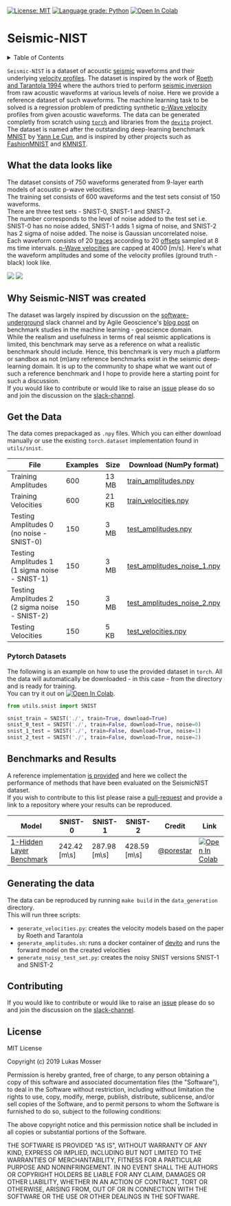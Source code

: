 [![License: MIT](https://img.shields.io/badge/License-MIT-yellow.svg)](https://opensource.org/licenses/MIT) 
[![Language grade: Python](https://img.shields.io/lgtm/grade/python/g/LukasMosser/SNIST.svg?logo=lgtm&logoWidth=18)](https://lgtm.com/projects/g/LukasMosser/SNIST/context:python) [![Open In Colab](https://colab.research.google.com/assets/colab-badge.svg)](https://colab.research.google.com/github/LukasMosser/SNIST/blob/master/benchmarks/SNIST_Benchmark_Roeth_and_Tarantola.ipynb)

# Seismic-NIST
<details><summary>Table of Contents</summary><p>

* [What the data looks like](#what-the-data-looks-like)
* [Why Seismic-NIST was created](#why-seismic-nist-was-created)
* [Get the Data](#get-the-data)
* [Benchmarks and Results](#benchmarks-and-results)
* [Generating the data](#generating-the-data)
* [Contributing](#contributing)
* [License](#license)
</p></details><p></p>

```Seismic-NIST``` is a dataset of acoustic [seismic](https://wiki.seg.org/wiki/Seismic_Data_Analysis) waveforms and their underlying [velocity profiles](https://wiki.seg.org/wiki/Inversion_of_seismic_data). The dataset is inspired by the work of [Roeth and Tarantola 1994](https://agupubs.onlinelibrary.wiley.com/doi/abs/10.1029/93JB01563) where the authors tried to perform [seismic inversion](https://wiki.seg.org/wiki/Inversion_of_seismic_data) from raw acoustic waveforms at various levels of noise. Here we provide a reference dataset of such waveforms. The machine learning task to be solved is a regression problem of predicting synthetic [p-Wave velocity](https://wiki.seg.org/wiki/Dictionary:P-wave) profiles from given acoustic waveforms. The data can be generated completly from scratch using [```torch```](pytorch.org) and libraries from the [```devito```](https://github.com/opesci/devito) project.  
The dataset is named after the outstanding deep-learning benchmark [MNIST](http://yann.lecun.com/exdb/mnist/index.html) by [Yann Le Cun](http://yann.lecun.com/), and is inspired by other projects such as [FashionMNIST](https://github.com/zalandoresearch/fashion-mnist) and [KMNIST](https://github.com/rois-codh/kmnist).

## What the data looks like

The dataset consists of 750 waveforms generated from 9-layer earth models of acoustic p-wave velocities.  
The training set consists of 600 waveforms and the test sets consist of 150 waveforms.  
There are three test sets - SNIST-0, SNIST-1 and SNIST-2.  
The number corresponds to the level of noise added to the test set i.e. SNIST-0 has no noise added, SNIST-1 adds 1 sigma of noise, and SNIST-2 has 2 sigma of noise added. The noise is Gaussian uncorrelated noise.  
Each waveform consists of 20 [traces](https://wiki.seg.org/wiki/Dictionary:Seismic_trace) according to 20 [offsets](https://wiki.seg.org/wiki/Dictionary:Common-offset_gather) sampled at 8 ms time intervals. [p-Wave velocities](https://wiki.seg.org/wiki/Dictionary:P-wave) are capped at 4000 [m/s]. 
Here's what the waveform amplitudes and some of the velocity profiles (ground truth - black) look like.

![](benchmarks/figures/test_amplitudes_grid.png)
![](benchmarks/figures/test_velocities_grid.png)

## Why Seismic-NIST was created 

The dataset was largely inspired by discussion on the [software-underground](https://softwareunderground.org/) slack channel and by Agile Geoscience's [blog post](https://agilescientific.com/blog/2019/4/3/what-makes-a-good-benchmark-dataset) on benchmark studies in the machine learning - geoscience domain.    
While the realism and usefulness in terms of real seismic applications is limited, this benchmark may serve as a reference on what a realistic benchmark should include. Hence, this benchmark is very much a platform or sandbox as not (m)any reference benchmarks exist in the seismic deep-learning domain. It is up to the community to shape what we want out of such a reference benchmark and I hope to provide here a starting point for such a discussion.  
If you would like to contribute or would like to raise an [issue](https://github.com/LukasMosser/SNIST/issues) please do so and join the discussion on the [slack-channel](https://softwareunderground.org/).

## Get the Data

The data comes prepackaged as ```.npy``` files. Which you can either download manually or use the existing ```torch.dataset``` implementation found in ```utils/snist```.

| File            | Examples | Size | Download (NumPy format)      |
|-----------|--------------|------------|------------------|
| Training Amplitudes | 600             | 13 MB | [train_amplitudes.npy](https://raw.githubusercontent.com/LukasMosser/SNIST/master/data/train/train_amplitudes.npy) |
| Training Velocities | 600             | 21 KB | [train_velocities.npy](https://raw.githubusercontent.com/LukasMosser/SNIST/master/data/train/train_velocities.npy)  |
| Testing Amplitudes 0 (no noise - SNIST-0)  | 150             | 3 MB |[test_amplitudes.npy](https://raw.githubusercontent.com/LukasMosser/SNIST/master/data/test/test_amplitudes.npy)  |
| Testing Amplitudes 1 (1 sigma noise - SNIST-1)  | 150             | 3 MB |[test_amplitudes_noise_1.npy](https://raw.githubusercontent.com/LukasMosser/SNIST/master/data/test/test_amplitudes_noise_1.npy)  |
| Testing Amplitudes 2 (2 sigma noise - SNIST-2)  | 150             | 3 MB |[test_amplitudes_noise_2.npy](https://raw.githubusercontent.com/LukasMosser/SNIST/master/data/test/test_amplitudes_noise_2.npy)  |
| Testing Velocities  | 150            | 5 KB | [test_velocities.npy](https://raw.githubusercontent.com/LukasMosser/SNIST/master/data/test/test_velocities.npy) |

### Pytorch Datasets

The following is an example on how to use the provided dataset in ```torch```.
All the data will automatically be downloaded - in this case - from the directory and is ready for training.  
You can try it out on [![Open In Colab](https://colab.research.google.com/assets/colab-badge.svg)](https://colab.research.google.com/github/LukasMosser/SNIST/blob/master/benchmarks/SNIST_Benchmark_Roeth_and_Tarantola.ipynb).  

```python
from utils.snist import SNIST

snist_train = SNIST('./', train=True, download=True)
snist_0_test = SNIST('./', train=False, download=True, noise=0)
snist_1_test = SNIST('./', train=False, download=True, noise=1)
snist_2_test = SNIST('./', train=False, download=True, noise=2)
```

## Benchmarks and Results

A reference implementation [is provided](benchmarks/SNIST_Benchmark_Roeth_and_Tarantola.ipynb) and here we collect the performance of methods that have been evaluated on the SeismicNIST dataset.  
If you wish to contribute to this list please raise a [pull-request](https://github.com/LukasMosser/SNIST/pulls) and provide a link to a repository where your results can be reproduced.    

|Model                            | SNIST-0 | SNIST-1 | SNIST-2 | Credit | Link 
|---------------------------------|---------|---------|---------|--------|------
|[1-Hidden Layer Benchmark](benchmarks/SNIST-Benchmark-Roeth-and-Tarantola.ipynb)     | 242.42 [m\s] | 287.98 [m\s] | 428.59 [m\s] | [@porestar](twitter.com/porestar)|[![Open In Colab](https://colab.research.google.com/assets/colab-badge.svg)](https://colab.research.google.com/github/LukasMosser/SNIST/blob/master/benchmarks/SNIST_Benchmark_Roeth_and_Tarantola.ipynb)

## Generating the data

The data can be reproduced by running ```make build``` in the ```data_generation```
directory.  
This will run three scripts:
- ```generate_velocities.py```: creates the velocity models based on the paper by Roeth and Tarantola
- ```generate_amplitudes.sh```: runs a docker container of [devito](https://github.com/opesci/devito) and runs the forward model on the created velocities
- ```generate_noisy_test_set.py```: creates the noisy SNIST versions SNIST-1 and SNIST-2

## Contributing

If you would like to contribute or would like to raise an [issue](https://github.com/LukasMosser/SNIST/issues) please do so and join the discussion on the [slack-channel](https://softwareunderground.org/).

## License

MIT License

Copyright (c) 2019 Lukas Mosser

Permission is hereby granted, free of charge, to any person obtaining a copy
of this software and associated documentation files (the "Software"), to deal
in the Software without restriction, including without limitation the rights
to use, copy, modify, merge, publish, distribute, sublicense, and/or sell
copies of the Software, and to permit persons to whom the Software is
furnished to do so, subject to the following conditions:

The above copyright notice and this permission notice shall be included in all
copies or substantial portions of the Software.

THE SOFTWARE IS PROVIDED "AS IS", WITHOUT WARRANTY OF ANY KIND, EXPRESS OR
IMPLIED, INCLUDING BUT NOT LIMITED TO THE WARRANTIES OF MERCHANTABILITY,
FITNESS FOR A PARTICULAR PURPOSE AND NONINFRINGEMENT. IN NO EVENT SHALL THE
AUTHORS OR COPYRIGHT HOLDERS BE LIABLE FOR ANY CLAIM, DAMAGES OR OTHER
LIABILITY, WHETHER IN AN ACTION OF CONTRACT, TORT OR OTHERWISE, ARISING FROM,
OUT OF OR IN CONNECTION WITH THE SOFTWARE OR THE USE OR OTHER DEALINGS IN THE
SOFTWARE.